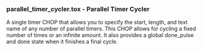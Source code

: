 [//]: # (For development of this README.md, use http://markdownlivepreview.com/)

### parallel_timer_cycler.tox - Parallel Timer Cycler
A single timer CHOP that allows you to specify the start, length, and text name of any number of parallel timers. This CHOP allows for cycling a fixed number of times or an infinite amount. It also provides a global done_pulse and done state when it finishes a final cycle.